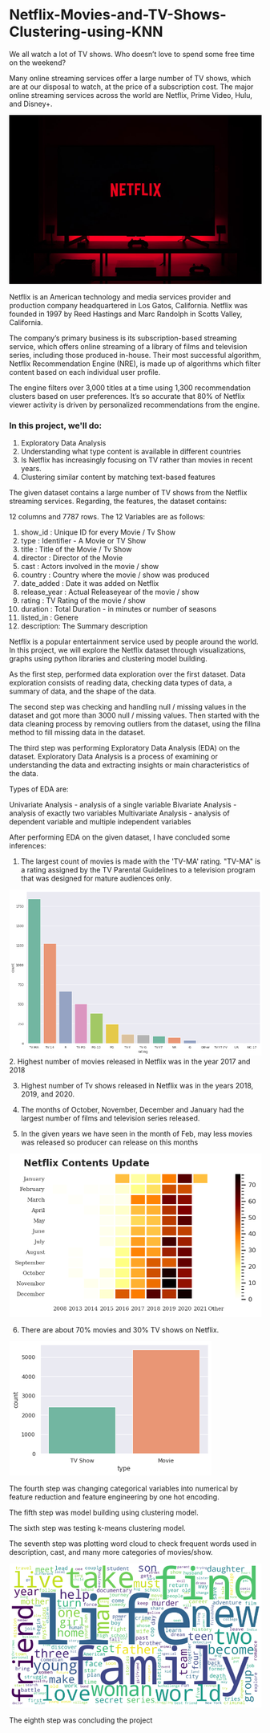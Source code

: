 # Netflix-Movies-and-TV-Shows-Clustering-using-KNN

We all watch a lot of TV shows. Who doesn’t love to spend some free time on the
weekend?

Many online streaming services offer a large number of TV shows, which are at our disposal to watch, at the price of a subscription cost. The major online streaming
services across the world are Netflix, Prime Video, Hulu, and Disney+.

<img src="images/netflix.jpg">

Netflix is an American technology and media services provider and production company headquartered in Los Gatos, California. Netflix was founded in 1997 by Reed
Hastings and Marc Randolph in Scotts Valley, California. 

The company’s primary business is its subscription-based streaming service, which offers online streaming of a library of films and television series, including those produced in-house. Their most successful algorithm, Netflix Recommendation Engine (NRE), is made up of algorithms which filter content based on each individual user profile. 

The engine filters over 3,000 titles at a time using 1,300 recommendation clusters based on user preferences. It’s so accurate that 80% of Netflix viewer activity is driven by personalized recommendations from the engine.


### In this project, we'll do:

1. Exploratory Data Analysis
2. Understanding what type content is available in different countries
3. Is Netflix has increasingly focusing on TV rather than movies in recent years.
4. Clustering similar content by matching text-based features
 
The given dataset contains a large number of TV shows from the Netflix streaming
services. Regarding, the features, the dataset contains:

12 columns and 7787 rows. The 12 Variables are as follows:

1. show_id : Unique ID for every Movie / Tv Show
2. type : Identifier - A Movie or TV Show
3. title : Title of the Movie / Tv Show
4. director : Director of the Movie
5. cast : Actors involved in the movie / show
6. country : Country where the movie / show was produced
7. date_added : Date it was added on Netflix
8. release_year : Actual Releaseyear of the movie / show
9. rating : TV Rating of the movie / show
10. duration : Total Duration - in minutes or number of seasons
11. listed_in : Genere
12. description: The Summary description

Netflix is a popular entertainment service used by people around the world. In this
project, we will explore the Netflix dataset through visualizations, graphs using python
libraries and clustering model building.

As the first step, performed data exploration over the first dataset. Data exploration
consists of reading data, checking data types of data, a summary of data, and the shape
of the data.

The second step was checking and handling null / missing values in the dataset and got
more than 3000 null / missing values. Then started with the data cleaning process by
removing outliers from the dataset, using the fillna method to fill missing data in the
dataset.

The third step was performing Exploratory Data Analysis (EDA) on the dataset.
Exploratory Data Analysis is a process of examining or understanding the data and
extracting insights or main characteristics of the data.

Types of EDA are:

Univariate Analysis - analysis of a single variable
Bivariate Analysis - analysis of exactly two variables
Multivariate Analysis - analysis of dependent variable and multiple independent
variables

After performing EDA on the given dataset, I have concluded some inferences:

1) The largest count of movies is made with the 'TV-MA' rating. "TV-MA" is a rating assigned
by the TV Parental Guidelines to a television program that was designed for mature
audiences only.
<img src="images/movie ratings.png">
2. Highest number of movies released in Netflix was in the year 2017 and 2018
 
3) Highest number of Tv shows released in Netflix was in the years 2018, 2019, and 2020.

4) The months of October, November, December and January had the largest number of films
and television series released.

5) In the given years we have seen in the month of Feb, may less movies was released so
producer can release on this months

<img src="images/months.png">

6) There are about 70% movies and 30% TV shows on Netflix.
<img src="images/1.png">

The fourth step was changing categorical variables into numerical by feature reduction and feature engineering by one hot encoding.

The fifth step was model building using clustering model.

The sixth step was testing k-means clustering model.

The seventh step was plotting word cloud to check frequent words used in description, cast, and many more categories of movies/show.

<img src="images/desciption word cloud.png">

The eighth step was concluding the project
